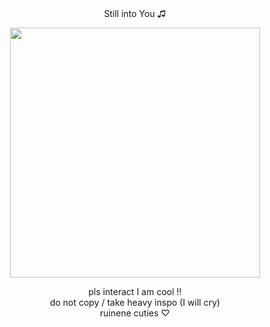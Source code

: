 <div align="center">Still into You ♫</div>

<p align="center"><img width="400" height="400" src="https://github.com/neneplushie/neneplushie/assets/143755658/3d2967df-446b-4070-a8ca-aaf8717aa61a"></p>

<div align="center">pls interact I am cool !!</div>

<div align="center">do not copy / take heavy inspo (I will cry)</div>

<div align="center">ruinene cuties ♡</div>
